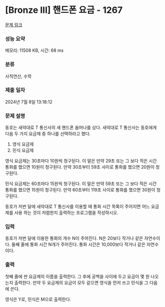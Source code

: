 # [Bronze III] 핸드폰 요금 - 1267 

[문제 링크](https://www.acmicpc.net/problem/1267) 

### 성능 요약

메모리: 11508 KB, 시간: 68 ms

### 분류

사칙연산, 수학

### 제출 일자

2024년 7월 8일 13:18:12

### 문제 설명

<p>동호는 새악대로 T 통신사의 새 핸드폰 옴머나를 샀다. 새악대로 T 통신사는 동호에게 다음 두 가지 요금제 중 하나를 선택하라고 했다.</p>

<ol>
	<li>영식 요금제</li>
	<li>민식 요금제</li>
</ol>

<p>영식 요금제는 30초마다 10원씩 청구된다. 이 말은 만약 29초 또는 그 보다 적은 시간 통화를 했으면 10원이 청구된다. 만약 30초부터 59초 사이로 통화를 했으면 20원이 청구된다.</p>

<p>민식 요금제는 60초마다 15원씩 청구된다. 이 말은 만약 59초 또는 그 보다 적은 시간 통화를 했으면 15원이 청구된다. 만약 60초부터 119초 사이로 통화를 했으면 30원이 청구된다.</p>

<p>동호가 저번 달에 새악대로 T 통신사를 이용할 때 통화 시간 목록이 주어지면 어느 요금제를 사용 하는 것이 저렴한지 출력하는 프로그램을 작성하시오.</p>

### 입력 

 <p>동호가 저번 달에 이용한 통화의 개수 N이 주어진다. N은 20보다 작거나 같은 자연수이다. 둘째 줄에 통화 시간 N개가 주어진다. 통화 시간은 10,000보다 작거나 같은 자연수이다.</p>

### 출력 

 <p>첫째 줄에 싼 요금제의 이름을 출력한다. 그 후에 공백을 사이에 두고 요금이 몇 원 나오는지 출력한다. 만약 두 요금제의 요금이 모두 같으면 영식을 먼저 쓰고 민식을 그 다음에 쓴다.</p>

<p>영식은 Y로, 민식은 M으로 출력한다.</p>

